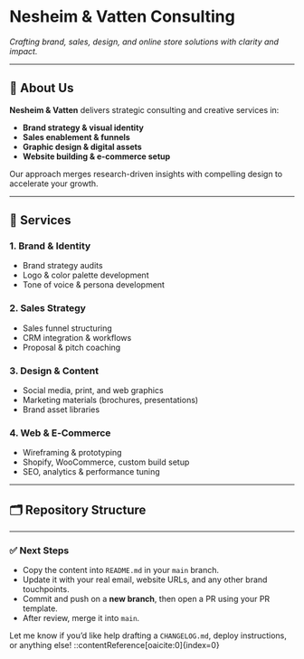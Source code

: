 # Nesheim & Vatten Consulting

*Crafting brand, sales, design, and online store solutions with clarity and impact.*

---

## 🌟 About Us

**Nesheim & Vatten** delivers strategic consulting and creative services in:
- **Brand strategy & visual identity**
- **Sales enablement & funnels**
- **Graphic design & digital assets**
- **Website building & e-commerce setup**

Our approach merges research-driven insights with compelling design to accelerate your growth.

---

## 📡 Services

### 1. Brand & Identity
- Brand strategy audits
- Logo & color palette development
- Tone of voice & persona development

### 2. Sales Strategy
- Sales funnel structuring
- CRM integration & workflows
- Proposal & pitch coaching

### 3. Design & Content
- Social media, print, and web graphics
- Marketing materials (brochures, presentations)
- Brand asset libraries

### 4. Web & E‑Commerce
- Wireframing & prototyping
- Shopify, WooCommerce, custom build setup
- SEO, analytics & performance tuning

---

## 🗂 Repository Structure


---

### ✅ Next Steps

- Copy the content into `README.md` in your `main` branch.
- Update it with your real email, website URLs, and any other brand touchpoints.
- Commit and push on a **new branch**, then open a PR using your PR template.
- After review, merge it into `main`.

Let me know if you’d like help drafting a `CHANGELOG.md`, deploy instructions, or anything else!
::contentReference[oaicite:0]{index=0}

